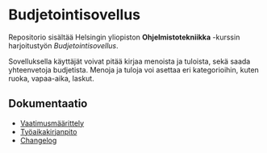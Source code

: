 # Budjetointisovellus

Repositorio sisältää Helsingin yliopiston **Ohjelmistotekniikka** -kurssin harjoitustyön *Budjetointisovellus*.

Sovelluksella käyttäjät voivat pitää kirjaa menoista ja tuloista, sekä saada yhteenvetoja budjetista. Menoja ja tuloja voi asettaa eri kategorioihin, kuten ruoka, vapaa-aika, laskut.

## Dokumentaatio

* [Vaatimusmäärittely](./dokumentaatio/vaatimusmaarittely.md)
* [Työaikakirjanpito](./dokumentaatio/tuntikirjanpito.md)
* [Changelog](./dokumentaatio/changelog.md)